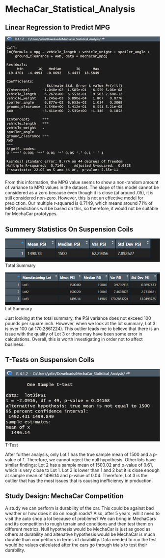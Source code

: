 # MechaCar_Statistical_Analysis

## Linear Regression to Predict MPG
![alt text](https://github.com/yatinghuang26/MechaCar_Statistical_Analysis/blob/main/Resources/linear%20regression.png)

From this information, the MPG value seems to show a non-random amount of variance to MPG values in the dataset. The slope of this model cannot be considered as a zero because even though it is close (at around .05), it is still considered non-zero. However, this is not an effective model for prediction. Our multiple r-squared is 0.7149, which means around 71% of MPG predictions will be based on this, so therefore, it would not be suitable for MechaCar prototypes.

## Summery Statistics On Suspension Coils
![alt text](https://github.com/yatinghuang26/MechaCar_Statistical_Analysis/blob/main/Resources/total%20summary.png)
Total Summary

![alt text](https://github.com/yatinghuang26/MechaCar_Statistical_Analysis/blob/main/Resources/lot%20summary.png)
Lot Summary

Just looking at the total summary, the PSI variance does not exceed 100 pounds per square inch. However, when we look at the lot summary, Lot 3 is over 100 (at 170.2861224). This outlier leads me to believe that there is an issue with the quality of Lot 3 or there may have been some error in calculations. Overall, this is worth investigating in order not to affect business.

## T-Tests on Suspension Coils
![alt text](https://github.com/yatinghuang26/MechaCar_Statistical_Analysis/blob/main/Resources/t.test.png)
T-Test

After further analysis, only Lot 1 has the true sample mean of 1500 and a p-value of 1. Therefore, we cannot reject the null hypothesis. Other lots have similar findings: Lot 2 has a sample mean of 1500.02 and p-value of 0.61, which is very close to Lot 1. Lot 3 is lower than 1 and 2 but it is close enough at sample mean of 1496.14 and p-value of 0.04. Therefore, Lot 3 is the outlier that has the most issues that is causing inefficiency in production.

## Study Design: MechaCar Competition
A study we can perform is durability of the car. This could be against bad weather or how does it do on rough roads? Also, after 5 years, will it need to visit the auto shop a lot because of problems? 
We can bring in MechaCars and its competition to rough terrain and conditions and then test them on different metrics. Null hypothesis would be MechaCar is just as good as others at durability and altenative hypothesis would be MechaCar is much durable than competitors in terms of durability.
Data needed to run the test would be values calculated after the cars go through trials to test their durability.
